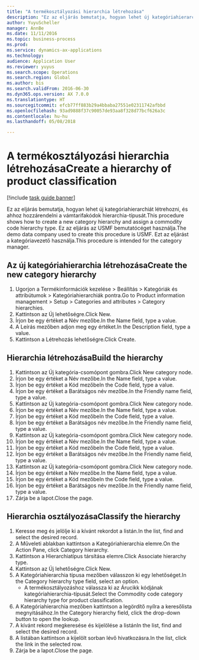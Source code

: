 ```yaml
--- 
title: "A termékosztályozási hierarchia létrehozása"
description: "Ez az eljárás bemutatja, hogyan lehet új kategóriahierarchiát létrehozni, és ahhoz hozzárendelni a vámtarifakódok hierarchia-típusát."
author: YuyuScheller
manager: AnnBe
ms.date: 11/11/2016
ms.topic: business-process
ms.prod: 
ms.service: dynamics-ax-applications
ms.technology: 
audience: Application User
ms.reviewer: yuyus
ms.search.scope: Operations
ms.search.region: Global
ms.author: bis
ms.search.validFrom: 2016-06-30
ms.dyn365.ops.version: AX 7.0.0
ms.translationtype: HT
ms.sourcegitcommit: efcb77ff883b29a4bbaba27551e02311742afbbd
ms.openlocfilehash: 93ad9888f37c90057de93aa8f328d77bcf626a3c
ms.contentlocale: hu-hu
ms.lasthandoff: 05/08/2018

---
```

# <a name="create-a-hierarchy-of-product-classification"></a><span data-ttu-id="5ba93-103">A termékosztályozási hierarchia létrehozása</span><span class="sxs-lookup"><span data-stu-id="5ba93-103">Create a hierarchy of product classification</span></span>

[!include [task guide banner](../../includes/task-guide-banner.md)]

<span data-ttu-id="5ba93-104">Ez az eljárás bemutatja, hogyan lehet új kategóriahierarchiát létrehozni, és ahhoz hozzárendelni a vámtarifakódok hierarchia-típusát.</span><span class="sxs-lookup"><span data-stu-id="5ba93-104">This procedure shows how to create a new category hierarchy and assign a commodity code hierarchy type.</span></span> <span data-ttu-id="5ba93-105">Ez az eljárás az USMF bemutatócéget használja.</span><span class="sxs-lookup"><span data-stu-id="5ba93-105">The demo data company used to create this procedure is USMF.</span></span> <span data-ttu-id="5ba93-106">Ezt az eljárást a kategóriavezető használja.</span><span class="sxs-lookup"><span data-stu-id="5ba93-106">This procedure is intended for the category manager.</span></span>


## <a name="create-the-new-category-hierarchy"></a><span data-ttu-id="5ba93-107">Az új kategóriahierarchia létrehozása</span><span class="sxs-lookup"><span data-stu-id="5ba93-107">Create the new category hierarchy</span></span>
1. <span data-ttu-id="5ba93-108">Ugorjon a Termékinformációk kezelése > Beállítás > Kategóriák és attribútumok > Kategóriahierarchiák pontra.</span><span class="sxs-lookup"><span data-stu-id="5ba93-108">Go to Product information management > Setup > Categories and attributes > Category hierarchies.</span></span>
2. <span data-ttu-id="5ba93-109">Kattintson az Új lehetőségre.</span><span class="sxs-lookup"><span data-stu-id="5ba93-109">Click New.</span></span>
3. <span data-ttu-id="5ba93-110">Írjon be egy értéket a Név mezőbe.</span><span class="sxs-lookup"><span data-stu-id="5ba93-110">In the Name field, type a value.</span></span>
4. <span data-ttu-id="5ba93-111">A Leírás mezőben adjon meg egy értéket.</span><span class="sxs-lookup"><span data-stu-id="5ba93-111">In the Description field, type a value.</span></span>
5. <span data-ttu-id="5ba93-112">Kattintson a Létrehozás lehetőségre.</span><span class="sxs-lookup"><span data-stu-id="5ba93-112">Click Create.</span></span>

## <a name="build-the-hierarchy"></a><span data-ttu-id="5ba93-113">Hierarchia létrehozása</span><span class="sxs-lookup"><span data-stu-id="5ba93-113">Build the hierarchy</span></span>
1. <span data-ttu-id="5ba93-114">Kattintson az Új kategória-csomópont gombra.</span><span class="sxs-lookup"><span data-stu-id="5ba93-114">Click New category node.</span></span>
2. <span data-ttu-id="5ba93-115">Írjon be egy értéket a Név mezőbe.</span><span class="sxs-lookup"><span data-stu-id="5ba93-115">In the Name field, type a value.</span></span>
3. <span data-ttu-id="5ba93-116">Írjon be egy értéket a Kód mezőbe</span><span class="sxs-lookup"><span data-stu-id="5ba93-116">In the Code field, type a value.</span></span>
4. <span data-ttu-id="5ba93-117">Írjon be egy értéket a Barátságos név mezőbe.</span><span class="sxs-lookup"><span data-stu-id="5ba93-117">In the Friendly name field, type a value.</span></span>
5. <span data-ttu-id="5ba93-118">Kattintson az Új kategória-csomópont gombra.</span><span class="sxs-lookup"><span data-stu-id="5ba93-118">Click New category node.</span></span>
6. <span data-ttu-id="5ba93-119">Írjon be egy értéket a Név mezőbe.</span><span class="sxs-lookup"><span data-stu-id="5ba93-119">In the Name field, type a value.</span></span>
7. <span data-ttu-id="5ba93-120">Írjon be egy értéket a Kód mezőbe</span><span class="sxs-lookup"><span data-stu-id="5ba93-120">In the Code field, type a value.</span></span>
8. <span data-ttu-id="5ba93-121">Írjon be egy értéket a Barátságos név mezőbe.</span><span class="sxs-lookup"><span data-stu-id="5ba93-121">In the Friendly name field, type a value.</span></span>
9. <span data-ttu-id="5ba93-122">Kattintson az Új kategória-csomópont gombra.</span><span class="sxs-lookup"><span data-stu-id="5ba93-122">Click New category node.</span></span>
10. <span data-ttu-id="5ba93-123">Írjon be egy értéket a Név mezőbe.</span><span class="sxs-lookup"><span data-stu-id="5ba93-123">In the Name field, type a value.</span></span>
11. <span data-ttu-id="5ba93-124">Írjon be egy értéket a Kód mezőbe</span><span class="sxs-lookup"><span data-stu-id="5ba93-124">In the Code field, type a value.</span></span>
12. <span data-ttu-id="5ba93-125">Írjon be egy értéket a Barátságos név mezőbe.</span><span class="sxs-lookup"><span data-stu-id="5ba93-125">In the Friendly name field, type a value.</span></span>
13. <span data-ttu-id="5ba93-126">Kattintson az Új kategória-csomópont gombra.</span><span class="sxs-lookup"><span data-stu-id="5ba93-126">Click New category node.</span></span>
14. <span data-ttu-id="5ba93-127">Írjon be egy értéket a Név mezőbe.</span><span class="sxs-lookup"><span data-stu-id="5ba93-127">In the Name field, type a value.</span></span>
15. <span data-ttu-id="5ba93-128">Írjon be egy értéket a Kód mezőbe</span><span class="sxs-lookup"><span data-stu-id="5ba93-128">In the Code field, type a value.</span></span>
16. <span data-ttu-id="5ba93-129">Írjon be egy értéket a Barátságos név mezőbe.</span><span class="sxs-lookup"><span data-stu-id="5ba93-129">In the Friendly name field, type a value.</span></span>
17. <span data-ttu-id="5ba93-130">Zárja be a lapot.</span><span class="sxs-lookup"><span data-stu-id="5ba93-130">Close the page.</span></span>

## <a name="classify-the-hierarchy"></a><span data-ttu-id="5ba93-131">Hierarchia osztályozása</span><span class="sxs-lookup"><span data-stu-id="5ba93-131">Classify the hierarchy</span></span>
1. <span data-ttu-id="5ba93-132">Keresse meg és jelölje ki a kívánt rekordot a listán.</span><span class="sxs-lookup"><span data-stu-id="5ba93-132">In the list, find and select the desired record.</span></span>
2. <span data-ttu-id="5ba93-133">A Műveleti ablakban kattintson a Kategóriahierarchia elemre.</span><span class="sxs-lookup"><span data-stu-id="5ba93-133">On the Action Pane, click Category hierarchy.</span></span>
3. <span data-ttu-id="5ba93-134">Kattintson a Hierarchiatípus társítása elemre.</span><span class="sxs-lookup"><span data-stu-id="5ba93-134">Click Associate hierarchy type.</span></span>
4. <span data-ttu-id="5ba93-135">Kattintson az Új lehetőségre.</span><span class="sxs-lookup"><span data-stu-id="5ba93-135">Click New.</span></span>
5. <span data-ttu-id="5ba93-136">A Kategóriahierarchia típusa mezőben válasszon ki egy lehetőséget.</span><span class="sxs-lookup"><span data-stu-id="5ba93-136">In the Category hierarchy type field, select an option.</span></span>
    * <span data-ttu-id="5ba93-137">A termékosztályozáshoz válassza ki az Árucikk kódjának kategóriahierarchia-típusát.</span><span class="sxs-lookup"><span data-stu-id="5ba93-137">Select the Commodity code category hierarchy type for product classification.</span></span>  
6. <span data-ttu-id="5ba93-138">A Kategóriahierarchia mezőben kattintson a legördítő nyílra a keresőlista megnyitásához.</span><span class="sxs-lookup"><span data-stu-id="5ba93-138">In the Category hierarchy field, click the drop-down button to open the lookup.</span></span>
7. <span data-ttu-id="5ba93-139">A kívánt rekord megkeresése és kijelölése a listán</span><span class="sxs-lookup"><span data-stu-id="5ba93-139">In the list, find and select the desired record.</span></span>
8. <span data-ttu-id="5ba93-140">A listában kattintson a kijelölt sorban lévő hivatkozásra.</span><span class="sxs-lookup"><span data-stu-id="5ba93-140">In the list, click the link in the selected row.</span></span>
9. <span data-ttu-id="5ba93-141">Zárja be a lapot.</span><span class="sxs-lookup"><span data-stu-id="5ba93-141">Close the page.</span></span>


